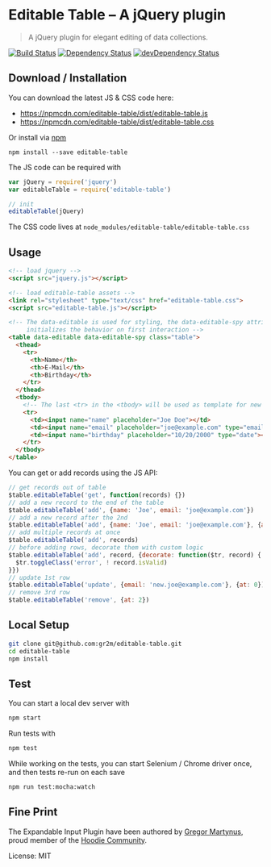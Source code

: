 # Editable Table – A jQuery plugin

> A jQuery plugin for elegant editing of data collections.

[![Build Status](https://travis-ci.org/gr2m/editable-table.svg)](https://travis-ci.org/gr2m/editable-table)
[![Dependency Status](https://david-dm.org/gr2m/editable-table.svg)](https://david-dm.org/gr2m/editable-table)
[![devDependency Status](https://david-dm.org/gr2m/editable-table/dev-status.svg)](https://david-dm.org/gr2m/editable-table#info=devDependencies)

## Download / Installation

You can download the latest JS & CSS code here:

- https://npmcdn.com/editable-table/dist/editable-table.js
- https://npmcdn.com/editable-table/dist/editable-table.css

Or install via [npm](https://www.npmjs.com/)

```
npm install --save editable-table
```

The JS code can be required with

```js
var jQuery = require('jquery')
var editableTable = require('editable-table')

// init
editableTable(jQuery)
```

The CSS code lives at `node_modules/editable-table/editable-table.css`

## Usage

```html
<!-- load jquery -->
<script src="jquery.js"></script>

<!-- load editable-table assets -->
<link rel="stylesheet" type="text/css" href="editable-table.css">
<script src="editable-table.js"></script>

<!-- The data-editable is used for styling, the data-editable-spy attribute
     initializes the behavior on first interaction -->
<table data-editable data-editable-spy class="table">
  <thead>
    <tr>
      <th>Name</th>
      <th>E-Mail</th>
      <th>Birthday</th>
    </tr>
  </thead>
  <tbody>
    <!-- The last <tr> in the <tbody> will be used as template for new rows -->
    <tr>
      <td><input name="name" placeholder="Joe Doe"></td>
      <td><input name="email" placeholder="joe@example.com" type="email"></td>
      <td><input name="birthday" placeholder="10/20/2000" type="date"></td>
    </tr>
  </tbody>
</table>
```

You can get or add records using the JS API:

```js
// get records out of table
$table.editableTable('get', function(records) {})
// add a new record to the end of the table
$table.editableTable('add', {name: 'Joe', email: 'joe@example.com'})
// add a new record after the 2nd
$table.editableTable('add', {name: 'Joe', email: 'joe@example.com'}, {at: 2})
// add multiple records at once
$table.editableTable('add', records)
// before adding rows, decorate them with custom logic
$table.editableTable('add', record, {decorate: function($tr, record) {
  $tr.toggleClass('error', ! record.isValid)
}})
// update 1st row
$table.editableTable('update', {email: 'new.joe@example.com'}, {at: 0})
// remove 3rd row
$table.editableTable('remove', {at: 2})
```

## Local Setup

```bash
git clone git@github.com:gr2m/editable-table.git
cd editable-table
npm install
```

## Test

You can start a local dev server with

```bash
npm start
```

Run tests with

```bash
npm test
```

While working on the tests, you can start Selenium / Chrome driver
once, and then tests re-run on each save

```bash
npm run test:mocha:watch
```

## Fine Print

The Expandable Input Plugin have been authored by [Gregor Martynus](https://github.com/gr2m),
proud member of the [Hoodie Community](http://hood.ie/).

License: MIT
